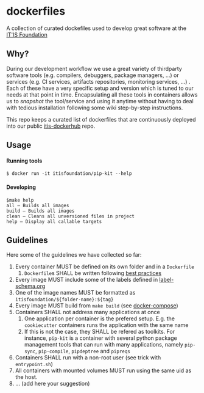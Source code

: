 # dockerfiles

A collection of curated dockefiles used to develop great software at the [IT'IS Foundation](https://itis.swiss/)

## Why?

During our development workflow we use a great variety of thirdparty software tools (e.g. compilers, debuggers, package managers, ...) or services (e.g. CI services, artifacts repositories, monitoring services, ...) . Each of these have a very specific setup and version which is tuned to our needs at that point in time. Encapsulating all these tools in containers allows us to *snapshot* the tool/service and using it anytime without having to deal with tedious installation  following some wiki step-by-step instructions.

This repo keeps a curated list of dockerfiles that are continuously deployed into our public [itis-dockerhub] repo.

## Usage

#### Running tools

```command line
$ docker run -it itisfoundation/pip-kit --help
```

#### Developing

```command line
$make help
all – Builds all images
build – Builds all images
clean – Cleans all unversioned files in project
help – Display all callable targets
```

## Guidelines

Here some of the guidelines we have collected so far:

1. Every container MUST be defined on its own folder and in a ``Dockerfile``
   1. ``Dockerfile``s SHALL be written following [best practices](https://docs.docker.com/develop/develop-images/dockerfile_best-practices/)
2. Every image MUST include some of the labels defined in [label-schema.org](http://label-schema.org/rc1/)
3. One of the image names MUST be formatted as ``itisfoundation/${folder-name}:${tag}``
4. Every image MUST build from ``make build`` (see [docker-compose](docker-compose.yaml))
5. Containers SHALL not address many applications at once
   1. One application per container is the prefered setup. E.g. the ``cookiecutter`` containers runs the application with the same name
   2. If this is not the case, they SHALL be refered as toolkits. For instance, ``pip-kit`` is a container with several python package management tools that can run with many applications, namely ``pip-sync``, ``pip-compile``, ``pipdeptree`` and ``pipreqs``
6. Containers SHALL run with a non-root user (see trick with ``entrypoint.sh``) 
7. All containers with mounted volumes MUST run using the same uid as the host.
8. ... (add here your suggestion)

<!--- REFERENCES ---->
[itis-dockerhub]:https://hub.docker.com/u/itisfoundation